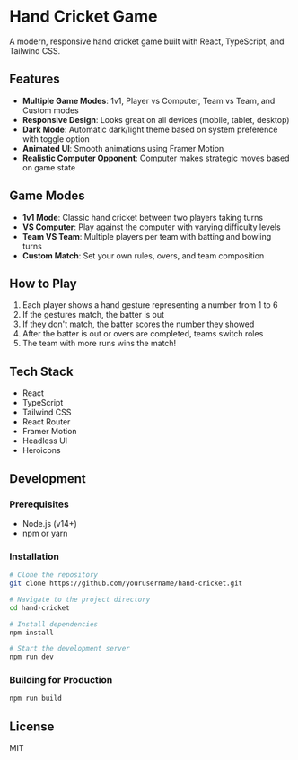 # Hand Cricket Game

A modern, responsive hand cricket game built with React, TypeScript, and Tailwind CSS.

## Features

- **Multiple Game Modes**: 1v1, Player vs Computer, Team vs Team, and Custom modes
- **Responsive Design**: Looks great on all devices (mobile, tablet, desktop)
- **Dark Mode**: Automatic dark/light theme based on system preference with toggle option
- **Animated UI**: Smooth animations using Framer Motion
- **Realistic Computer Opponent**: Computer makes strategic moves based on game state

## Game Modes

- **1v1 Mode**: Classic hand cricket between two players taking turns
- **VS Computer**: Play against the computer with varying difficulty levels
- **Team VS Team**: Multiple players per team with batting and bowling turns
- **Custom Match**: Set your own rules, overs, and team composition

## How to Play

1. Each player shows a hand gesture representing a number from 1 to 6
2. If the gestures match, the batter is out
3. If they don't match, the batter scores the number they showed
4. After the batter is out or overs are completed, teams switch roles
5. The team with more runs wins the match!

## Tech Stack

- React
- TypeScript
- Tailwind CSS
- React Router
- Framer Motion
- Headless UI
- Heroicons

## Development

### Prerequisites

- Node.js (v14+)
- npm or yarn

### Installation

```bash
# Clone the repository
git clone https://github.com/yourusername/hand-cricket.git

# Navigate to the project directory
cd hand-cricket

# Install dependencies
npm install

# Start the development server
npm run dev
```

### Building for Production

```bash
npm run build
```

## License

MIT
